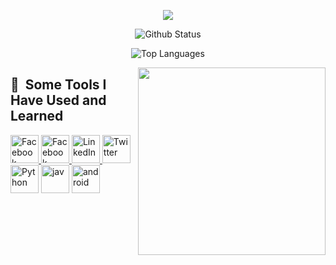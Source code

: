 <p align="center">
  <img src="https://capsule-render.vercel.app/api?type=waving&color=gradient&customColorList=0,2,20,50,100&height=200&section=header&text=Hey,%20Myself%20Nahid&fontSize=75" />
</p>

<p align="center">
  <img src="https://github-readme-stats.vercel.app/api?username=RKNahid&theme=transparent_icons=true&size_weight=.1&count_weight=.2" alt="Github Status" />
</p>

<p align="center">
  <img src="https://github-readme-stats.vercel.app/api/top-langs/?username=RKNahid&layout=compact&size_weight=.1&count_weight=.2" alt="Top Languages" />
</p>



<img align="right" height="300" width="300" src="https://media.tenor.com/iRB7vrvhPR4AAAAi/data-code.gif">

<h2> 🚀 &nbsp;Some Tools I Have Used and Learned</h2>
<p align="left">
<a href="http://facebook.com/rinahid.27">
<img src="https://cdn.jsdelivr.net/gh/devicons/devicon/icons/facebook/facebook-original.svg" alt="Facebook" width="45" height="45" />
</a>
<a href="http://instagram.com/rinahid.27">
<img src="https://upload.wikimedia.org/wikipedia/commons/thumb/e/e7/Instagram_logo_2016.svg/768px-Instagram_logo_2016.svg.png" alt="Facebook" width="45" height="45" />
</a>  
<a href="https://www.linkedin.com/in/097884rk/">
<img src="https://cdn.jsdelivr.net/gh/devicons/devicon/icons/linkedin/linkedin-original.svg" alt="LinkedIn" width="45" height="45" />
</a> 
<a href="https://twitter.com/rakibul_nahid">
<img src="https://cdn.jsdelivr.net/gh/devicons/devicon/icons/twitter/twitter-original.svg" alt="Twitter" width="45" height="45" />
</a> 

<img src="https://cdn.jsdelivr.net/gh/devicons/devicon/icons/python/python-original.svg" alt="Python" width="45" height="45" />
<img src="https://cdn.jsdelivr.net/gh/devicons/devicon/icons/java/java-original.svg" alt="jav" width="45" height="45" />
<img src="https://cdn.jsdelivr.net/gh/devicons/devicon/icons/android/android-original.svg" alt="android" width="45" height="45" />



</p>

